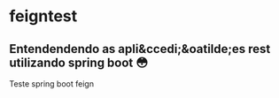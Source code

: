 # feigntest

## Entendendendo as apli&ccedi;&oatilde;es rest utilizando spring boot :flushed:

Teste spring boot feign
